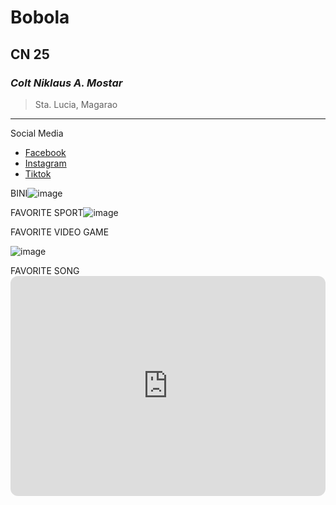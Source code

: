 # Bobola
## CN 25
### *Colt Niklaus A. Mostar*
> Sta. Lucia, Magarao
---
Social Media
- [Facebook](https://www.example.com) 
- [Instagram](https://www.example.com)
- [Tiktok](https://www.example.com)

BINI![image](https://github.com/user-attachments/assets/b116f868-fb3b-4433-aeff-1915d43bf559)

FAVORITE SPORT![image](https://github.com/user-attachments/assets/76a44e4b-ed43-44e2-b6d7-1f652d511bb5)

FAVORITE VIDEO GAME

![image](https://github.com/user-attachments/assets/089c0c5c-68ab-4355-a2c1-aec00f788261)

FAVORITE SONG <iframe style="border-radius:12px" src="https://open.spotify.com/embed/track/5rDXfGMWI6S8wkXR0MHsvv?utm_source=generator" width="100%" height="352" frameBorder="0" allowfullscreen="" allow="autoplay; clipboard-write; encrypted-media; fullscreen; picture-in-picture" loading="lazy"></iframe>
